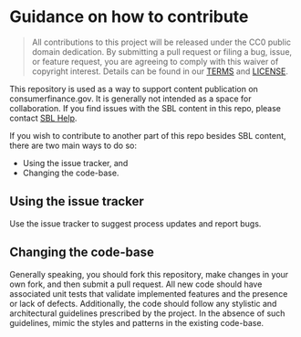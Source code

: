# Guidance on how to contribute

> All contributions to this project will be released under the CC0 public domain
> dedication. By submitting a pull request or filing a bug, issue, or
> feature request, you are agreeing to comply with this waiver of copyright interest.
> Details can be found in our [TERMS](TERMS.md) and [LICENSE](LICENSE).

This repository is used as a way to support content publication on consumerfinance.gov.
It is generally not intended as a space for collaboration.
If you find issues with the SBL content in this repo, please contact [SBL Help](/README.md#getting-help).

If you wish to contribute to another part of this repo besides SBL content,
there are two main ways to do so:
 - Using the issue tracker, and
 - Changing the code-base.


## Using the issue tracker

Use the issue tracker to suggest process updates and report bugs.

## Changing the code-base

Generally speaking, you should fork this repository, make changes in your
own fork, and then submit a pull request. All new code should have associated
unit tests that validate implemented features and the presence or lack of defects.
Additionally, the code should follow any stylistic and architectural guidelines
prescribed by the project. In the absence of such guidelines, mimic the styles
and patterns in the existing code-base.
